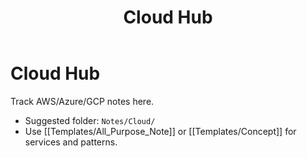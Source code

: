 ﻿---
title: "Cloud Hub"
tags: [hub, cloud]
cssclass: simple-note
---

# Cloud Hub

Track AWS/Azure/GCP notes here.

- Suggested folder: `Notes/Cloud/`
- Use [[Templates/All_Purpose_Note]] or [[Templates/Concept]] for services and patterns.

